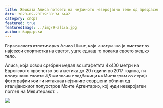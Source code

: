 ```yaml
---
title: Жешката Алиса потсети на нејзиното неверојатно тело од прекрасен полуостров
date: 2023-09-23T19:00:34.669Z
category: спорт
featured: true
featuredImage: ../img/9-alisa.jpg
author: Вардарски
---
```

Германската атлетичарка Алиса Шмит, која многумина ја сметаат за најсекси спортистка на светот, уште еднаш го покажа своето жешко тело.

Алиса, која освои сребрен медал во штафетата 4x400 метри на Европското првенство во атлетика до 20 години во 2017 година, ги воодушеви своите 4,5 милиони следбеници на Инстаграм со серија фотографии кои ги истакнаа нејзините совршени облини од италијанскиот полуостров Монте Аргентарио, кој нуди неверојатен поглед на Медитеранот. .

![](../img/alisa-at-1.png)